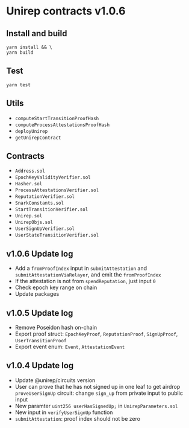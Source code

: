 # Unirep contracts v1.0.6

## Install and build

```shell
yarn install && \
yarn build
```

## Test

```shell
yarn test
```

## Utils

-   `computeStartTransitionProofHash`
-   `computeProcessAttestationsProofHash`
-   `deployUnirep`
-   `getUnirepContract`

## Contracts

-   `Address.sol`
-   `EpochKeyValidityVerifier.sol`
-   `Hasher.sol`
-   `ProcessAttestationsVerifier.sol`
-   `ReputationVerifier.sol`
-   `SnarkConstants.sol`
-   `StartTransitionVerifier.sol`
-   `Unirep.sol`
-   `UnirepObjs.sol`
-   `UserSignUpVerifier.sol`
-   `UserStateTransitionVerifier.sol`

## v1.0.6 Update log

-   Add a `fromProofIndex` input in `submitAttestation` and `submitAttestationViaRelayer`, and emit the `fromProofIndex`
-   If the attestation is not from `spendReputation`, just input `0`
-   Check epoch key range on chain
-   Update packages

## v1.0.5 Update log

-   Remove Poseidon hash on-chain
-   Export proof struct: `EpochKeyProof`, `ReputationProof`, `SignUpProof`, `UserTransitionProof`
-   Export event enum: `Event`, `AttestationEvent`

## v1.0.4 Update log

-   Update @unirep/circuits version
-   User can prove that he has not signed up in one leaf to get airdrop
    `proveUserSignUp` circuit: change `sign_up` from private input to public input
-   New paramter `uint256 userHasSignedUp;` in `UnirepParameters.sol`
-   New input in `verifyUserSignUp` function
-   `submitAttestation`: proof index should not be zero

